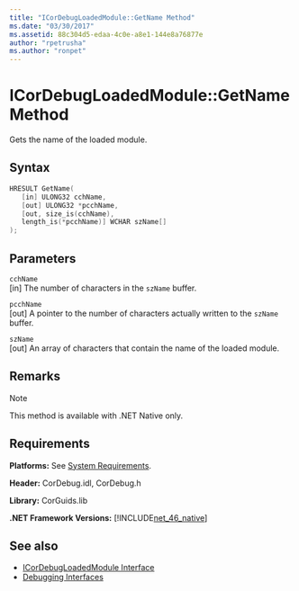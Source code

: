 ```yaml
---
title: "ICorDebugLoadedModule::GetName Method"
ms.date: "03/30/2017"
ms.assetid: 88c304d5-edaa-4c0e-a8e1-144e8a76877e
author: "rpetrusha"
ms.author: "ronpet"
---
```

# ICorDebugLoadedModule::GetName Method
Gets the name of the loaded module.  
  
## Syntax  
  
```cpp  
HRESULT GetName(  
   [in] ULONG32 cchName,  
   [out] ULONG32 *pcchName,  
   [out, size_is(cchName),  
   length_is(*pcchName)] WCHAR szName[]  
);  
```  
  
## Parameters  
 `cchName`  
 [in] The number of characters in the `szName` buffer.  
  
 `pcchName`  
 [out] A pointer to the number of characters actually written to the `szName` buffer.  
  
 `szName`  
 [out] An array of characters that contain the name of the loaded module.  
  
## Remarks  
  
> [!NOTE]
>  This method is available with .NET Native only.  
  
## Requirements  
 **Platforms:** See [System Requirements](../../../../docs/framework/get-started/system-requirements.md).  
  
 **Header:** CorDebug.idl, CorDebug.h  
  
 **Library:** CorGuids.lib  
  
 **.NET Framework Versions:** [!INCLUDE[net_46_native](../../../../includes/net-46-native-md.md)]  
  
## See also

- [ICorDebugLoadedModule Interface](../../../../docs/framework/unmanaged-api/debugging/icordebugloadedmodule-interface.md)
- [Debugging Interfaces](../../../../docs/framework/unmanaged-api/debugging/debugging-interfaces.md)

